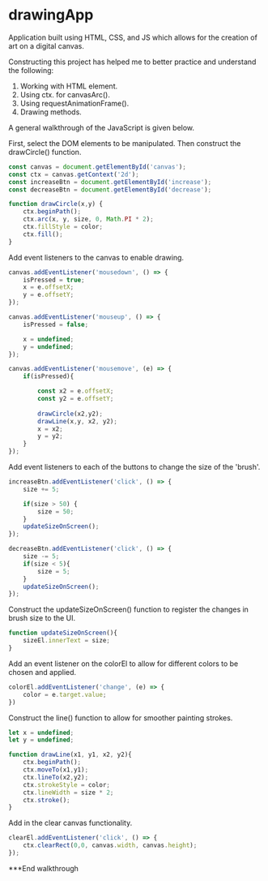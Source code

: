 # drawingApp
Application built using HTML, CSS, and JS which allows for the creation of art on a digital canvas.

Constructing this project has helped me to better practice and understand the following:
1) Working with HTML <canvas> element.
2) Using ctx. for canvasArc().
3) Using requestAnimationFrame().
4) Drawing methods.

A general walkthrough of the JavaScript is given below.

First, select the DOM elements to be manipulated. Then construct the drawCircle() function.
```JavaScript
const canvas = document.getElementById('canvas');
const ctx = canvas.getContext('2d');
const increaseBtn = document.getElementById('increase');
const decreaseBtn = document.getElementById('decrease');

function drawCircle(x,y) {
    ctx.beginPath();
    ctx.arc(x, y, size, 0, Math.PI * 2);
    ctx.fillStyle = color;
    ctx.fill();
}
```

Add event listeners to the canvas to enable drawing.
```JavaScript
canvas.addEventListener('mousedown', () => {
    isPressed = true;
    x = e.offsetX;
    y = e.offsetY;
});

canvas.addEventListener('mouseup', () => {
    isPressed = false;

    x = undefined;
    y = undefined;
});

canvas.addEventListener('mousemove', (e) => {
    if(isPressed){

        const x2 = e.offsetX;
        const y2 = e.offsetY;
        
        drawCircle(x2,y2);
        drawLine(x,y, x2, y2);
        x = x2;
        y = y2;
    }
});
```

Add event listeners to each of the buttons to change the size of the 'brush'.
```JavaScript
increaseBtn.addEventListener('click', () => {
    size += 5;

    if(size > 50) {
        size = 50;
    }
    updateSizeOnScreen();
});

decreaseBtn.addEventListener('click', () => {
    size -= 5;
    if(size < 5){
        size = 5;
    }
    updateSizeOnScreen();
});
```

Construct the updateSizeOnScreen() function to register the changes in brush size to the UI.
```JavaScript
function updateSizeOnScreen(){
    sizeEl.innerText = size;
}
```

Add an event listener on the colorEl to allow for different colors to be chosen and applied.
```JavaScript
colorEl.addEventListener('change', (e) => {
    color = e.target.value;
})
```

Construct the line() function to allow for smoother painting strokes.
```JavaScript
let x = undefined;
let y = undefined;

function drawLine(x1, y1, x2, y2){
    ctx.beginPath();
    ctx.moveTo(x1,y1);
    ctx.lineTo(x2,y2);
    ctx.strokeStyle = color;
    ctx.lineWidth = size * 2;
    ctx.stroke();
}
```

Add in the clear canvas functionality.
```JavaScript
clearEl.addEventListener('click', () => {
    ctx.clearRect(0,0, canvas.width, canvas.height);
});
```

***End walkthrough
